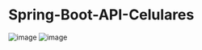 # Spring-Boot-API-Celulares
![image](https://user-images.githubusercontent.com/100159089/235949288-2ec495b9-aafb-4870-8eb9-ab2749d318d6.png)
![image](https://user-images.githubusercontent.com/100159089/235949635-8bc16b77-d1f3-40ce-b687-4195d318af6b.png)

